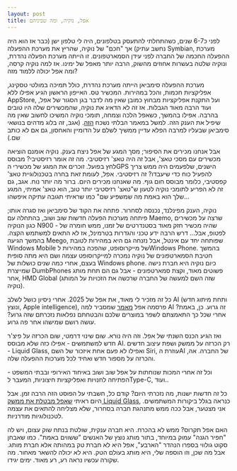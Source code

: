 ```yaml
---
layout: post
title: אפל, נוקיה, ומה שביניהם
---
```


לפני כ6-7 שנים, כשהתחלתי להתעסק בטלפונים, היה לי טלפון ישן (כבר אז הוא היה נחשב עתיק) אך "חכם" של נוקיה, שהריץ את מערכת ההפעלה Symbian, מערכת ההפעלה החכמה של החברה לפני עידן הסמארטפונים. זו הייתה מערכת הפעלה נהדרת, ונוקיה שלטה בעשרות אחוזים מהשוק, הרבה יותר מאפל של ימינו. אז למה נוקיה קרסה, ומה אפל יכולה ללמוד מזה? 

מערכת ההפעלה סימביאן הייתה מערכת נהדרת, כולל תמיכה במולטי טסקינג, אפליקציות חכמות, והכל במהירות. המכשיר טס. האייפון הראשון הגיע אפילו ללא AppStore, ועל התקנת אפליקציות מבחוץ כמובן שאין מה לדבר בגן הסגור של אפל, ועוד הרבה מאוד הגבלות. אז זה לא הדאיג את נוקיה, שהמכשירים שלה היו טובים בהרבה.
אפילו בהמשך, כשאפל הלכה וצמחה, תומכי נוקיה המשיכו לחשוב שאין מה שיפיל את הענק הזה. למשל במאמר הבלתי נשכח [הזה](https://thesymbianshow.wordpress.com/2010/01/30/%d7%9e%d7%90%d7%9e%d7%a8-%d7%9e%d7%a2%d7%a8%d7%9b%d7%aa-%d7%94%d7%92%d7%95%d7%93%d7%9c-%d7%9b%d7%9f-%d7%a7%d7%95%d7%91%d7%a2/). (אגב, זה בלוג מדהים בנושאי סימביאן שבעליו למרבה הפלא עדיין ממשיך לשלם על הדומיין והאחסון, גם אם לא כותב שם.)

אבל אנחנו מכירים את הסיפור; מסך המגע של אפל ניצח בענק. נוקיה אומנם הוציאה מכשירים עם מסכי טאצ', אבל זה היה טאצ' רזיסטיבי. מה זה אומר רזיסטיבי? מבוסס לחץ בפועל. זוכרים את המגע של מכשירי הGPS הישנים, שלפעמים היה ממש צריך להפעיל כוח כדי שיעבדו? זה רזיסטיבי. אפל, לעומת זאת בחרה בטכנולוגיית טאצ' קפסטיבי, כלומר מבוסס חום גוף. מה שאנחנו מכירים היום. ברור מה יותר נוח. אגב, גם זה לא הפריע לתומכי נוקיה לטעון ש"טאצ' רזיסטיבי יותר טוב, הוא טאצ' אמיתי, המגע שלך הוא באמת מה שמשפיע שם" כמו שראיתי תגובה עתיקה איפשהו...

נוקיה, הענק מפינלנד, נכנסה לסחרור. פתחה את הקוד של סימביאן ואז סגרה אותו; פיתחה מערכות הפעלה חדשות שוב ושוב, בהתחלה עם Maemo, שרצה על מכשירים כגון הנוקיה N900 - שהיה מכשיר חזק מאוד בסטנדרטים של זמנו, ממש חומרה של לפטופ, אבל... דרש הרבה ידע טכני והגדרות בטרמינל, אז לא התאים למשתמש הקצה. בהמשך הגיעה Meego, שפותחה יחד עם אינטל, אבל נזנחה גם היא במהירות לטובת Windows Mobile של מייקרוסופט, שהפכה במהירות לWindows Phone. בהמשך חטיבת הסמארטפונים של נוקיה נמכרה למייקרוסופט עצמה ושם היא מתה סופית בעצם, אחרי כמה שנים כושלות של Windows phone.
כיום נוקיה היא  חברת נישה שמייצרת DumbPhones פשוטים מאוד, וקצת סמארטפונים - אבל גם הם תחת מותג אחר, HMD Global (שזה השם למעשה של החברה שרכשה את הזכויות על המותג נוקיה).

כל זה מזכיר לי מאוד, את אפל של 2025. אחרי ניסיון כושל לשלב AI (ותחת מיתוג חדש ונוצץ, Apple intelligence), פרסמה אפל [מאמר](https://machinelearning.apple.com/research/illusion-of-thinking) שמסביר למה AI זה גרוע. כן, באמת? אחרי שכל כך התאמצתם לשפר במוצרים שלכם והבטחתם נפלאות נזכרתם שזה גרוע? עושה רושם שמישהו אחר פה גרוע.

ואז הגיע הכנס השנתי של אפל. וזה היה נורא. שום שינוי דרמטי, שום הכרזה על פיצ'ר חדש למשתמשים - אפילו כזה שלא מבוסס AI.
רק הכרזה על ממשק ושפת עיצוב חדשים - Liquid Glass, ואפילו לא פעם אחת איזכור של השם Siri, עוזרת הAI של החברה. אה, והכרזה על מספור חדש ואחיד לכל מערכות ההפעלה שלה.

וכל זה אחרי המכות שנוחתות על אפל שוב ושוב באיחוד האירופי ובבתי המשפט - הפתיחה לחנויות ואפליקציות חיצוניות, המעבר לType-C, ועוד..

כל זה חדשות ישנות, מה נזכרתי היום? קודם כל, חשבתי על הפוסט הזה הרבה זמן. אבל היום ראיתי [שאפל מבטלת את ממשק Liquid Glass](https://www.geektime.co.il/ios-26-beta-3-is-a-step-back-from-liquid-glass/), כנראה בגלל ביקורות המשתמשים. אני מצטער, אבל ככה ממש מתנהגת חברה בסחרור, שלא מצליחה להתאים את עצמה לטכנולוגיות מודרניות.

האם אפל תקרוס? ממש לא בהכרח. היא חברה ענקית, שולטת בנתח שוק עצום, ויש לה "חפיר הגנה" עמוק במיוחד, בתור מותג נוצץ של האנשים "ששווים באמת". כמו שאבחן סקוט גולווי בספרו הנהדר "הארבע", אפל היא לא חברת טק במהותה אלא חברת מותג.
אבל מה שכן, וזו הוספה שלי, היא מותג בעולם הטק. היא לא יכולה להשאר מאחור. מה שקורה עכשיו נראה רע, רע מאוד. ימים יגידו.
